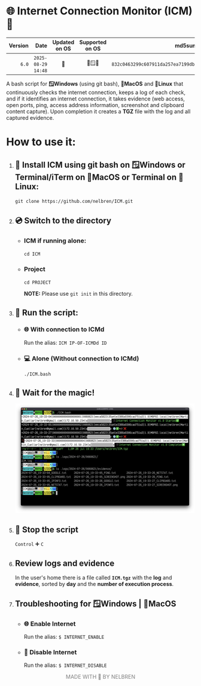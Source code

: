 # 🌐 Internet Connection Monitor (ICM) 🔌

|Version|Date|Updated on OS|Supported on OS|md5sum|
|--:|--:|:--:|:--:|--:|
|`6.0`|`2025-08-29 14:48`|🍎|🍎🪟🐧|`832c0463299c607911da257ea7199db5`|

A bash script for **🪟Windows** (using git bash), **🍎MacOS** and **🐧Linux** that continuously checks the internet connection, keeps a log of each check, and if it identifies an internet connection, it takes evidence (web access, open ports, ping, access address information, screenshot and clipboard content capture). Upon completion it creates a **TGZ** file with the log and all captured evidence.

# How to use it:

1. ## 💾 Install **ICM** using **git bash** on **🪟Windows** or **Terminal/iTerm** on **🍎MacOS** or **Terminal** on **🐧Linux**:
  
    `git clone https://github.com/nelbren/ICM.git`

2. ## 💿 Switch to the directory 
   - ### ICM if running alone:
     `cd ICM`

   - ### Project
     `cd PROJECT`

     **NOTE:** Please use `git init` in this directory.

3. ## 🏃 Run the script:
   - ### 🌐 With connection to ICMd
     Run the alias:
        `ICM IP-OF-ICMDd ID`
   - ### 💻 Alone (Without connection to ICMd)
        `./ICM.bash`
4. ## 🧙 Wait for the magic!
   
   ![](ICM.png)
5. ## 🛑 Stop the script
   `Control` ➕ `C`

6. ## Review logs and evidence

   In the user's home there is a file called **`ICM.tgz`** with the **log** and **evidence**, sorted by **day** and the **number of execution process**.

7. ## Troubleshooting for **🪟Windows** | **🍎MacOS**
     - ### 🌐 Enable Internet 
       Run the alias:
       `$ INTERNET_ENABLE`

     - ### 🚫 Disable Internet
       Run the alias:
       `$ INTERNET_DISABLE`

  

<div style="text-align: center; color: gray;">MADE WITH 💛 BY NELBREN</div>
